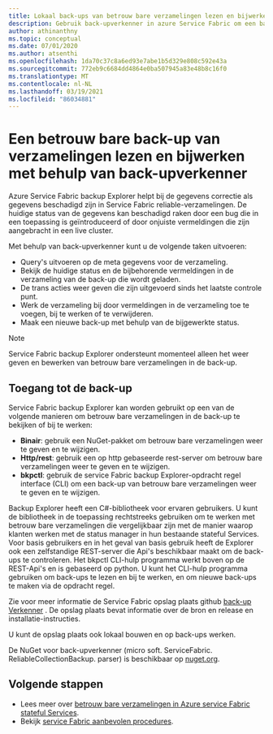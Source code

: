 ```yaml
---
title: Lokaal back-ups van betrouw bare verzamelingen lezen en bijwerken
description: Gebruik back-upverkenner in azure Service Fabric om een back-up van lokale betrouw bare verzamelingen te lezen en bij te werken.
author: athinanthny
ms.topic: conceptual
ms.date: 07/01/2020
ms.author: atsenthi
ms.openlocfilehash: 1da70c37c8a6ed93e7abe1b5d329e808c592e43a
ms.sourcegitcommit: 772eb9c6684dd4864e0ba507945a83e48b8c16f0
ms.translationtype: MT
ms.contentlocale: nl-NL
ms.lasthandoff: 03/19/2021
ms.locfileid: "86034881"
---
```

# <a name="read-and-update-a-reliable-collections-backup-by-using-backup-explorer"></a>Een betrouw bare back-up van verzamelingen lezen en bijwerken met behulp van back-upverkenner

Azure Service Fabric backup Explorer helpt bij de gegevens correctie als gegevens beschadigd zijn in Service Fabric reliable-verzamelingen. De huidige status van de gegevens kan beschadigd raken door een bug die in een toepassing is geïntroduceerd of door onjuiste vermeldingen die zijn aangebracht in een live cluster.

Met behulp van back-upverkenner kunt u de volgende taken uitvoeren:
-   Query's uitvoeren op de meta gegevens voor de verzameling.
-   Bekijk de huidige status en de bijbehorende vermeldingen in de verzameling van de back-up die wordt geladen.
-   De trans acties weer geven die zijn uitgevoerd sinds het laatste controle punt.
-   Werk de verzameling bij door vermeldingen in de verzameling toe te voegen, bij te werken of te verwijderen.
-   Maak een nieuwe back-up met behulp van de bijgewerkte status.

> [!NOTE]
> Service Fabric backup Explorer ondersteunt momenteel alleen het weer geven en bewerken van betrouw bare verzamelingen in de back-up.
>

## <a name="access-the-backup"></a>Toegang tot de back-up

Service Fabric backup Explorer kan worden gebruikt op een van de volgende manieren om betrouw bare verzamelingen in de back-up te bekijken of bij te werken:
-   **Binair**: gebruik een NuGet-pakket om betrouw bare verzamelingen weer te geven en te wijzigen.
-   **Http/rest**: gebruik een op http gebaseerde rest-server om betrouw bare verzamelingen weer te geven en te wijzigen.
-   **bkpctl**: gebruik de service Fabric backup Explorer-opdracht regel interface (CLI) om een back-up van betrouw bare verzamelingen weer te geven en te wijzigen.

Backup Explorer heeft een C#-bibliotheek voor ervaren gebruikers. U kunt de bibliotheek in de toepassing rechtstreeks gebruiken om te werken met betrouw bare verzamelingen die vergelijkbaar zijn met de manier waarop klanten werken met de status manager in hun bestaande stateful Services. Voor basis gebruikers en in het geval van basis gebruik heeft de Explorer ook een zelfstandige REST-server die Api's beschikbaar maakt om de back-ups te controleren. Het bkpctl CLI-hulp programma werkt boven op de REST-Api's en is gebaseerd op python. U kunt het CLI-hulp programma gebruiken om back-ups te lezen en bij te werken, en om nieuwe back-ups te maken via de opdracht regel.

Zie voor meer informatie de Service Fabric opslag plaats github [back-up Verkenner](https://github.com/microsoft/service-fabric-backup-explorer) . De opslag plaats bevat informatie over de bron en release en installatie-instructies.

U kunt de opslag plaats ook lokaal bouwen en op back-ups werken.
 
De NuGet voor back-upverkenner (micro soft. ServiceFabric. ReliableCollectionBackup. parser) is beschikbaar op [nuget.org](https://www.nuget.org/). 

## <a name="next-steps"></a>Volgende stappen

* Lees meer over [betrouw bare verzamelingen in Azure service Fabric stateful Services](service-fabric-reliable-services-reliable-collections.md).
* Bekijk [service Fabric aanbevolen procedures](service-fabric-best-practices-overview.md).
